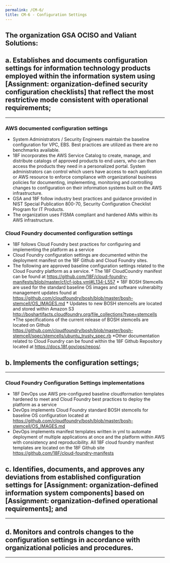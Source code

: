 ```yaml
---
permalink: /CM-6/
title: CM-6 - Configuration Settings
---
```

## The organization GSA OCISO and Valiant Solutions&colon;
## a. Establishes and documents configuration settings for information technology products employed within the information system using [Assignment&colon; organization-defined security configuration checklists] that reflect the most restrictive mode consistent with operational requirements;  
* * *   
### AWS documented configuration settings  
* System Administrators / Security Engineers maintain the baseline configuration for VPC, EBS.  Best practices are utilized as there are no benchmarks available.  
* 18F incorporates the AWS Service Catalog to create, manage, and distribute catalogs of approved products to end users, who can then access the products they need in a personalized portal. System administrators can control which users have access to each application or AWS resource to enforce compliance with organizational business policies for documenting, implementing, monitoring and controlling changes to configuration on their information systems built on the AWS infrastructure.  
* GSA and 18F follow industry best practices and guidance provided in NIST Special Publication 800-70, Security Configuration Checklist Program for IT Products.  
* The organization uses FISMA compliant and hardened AMIs within its AWS infrastructure.  
  
### Cloud Foundry documented configuration settings  
* 18F follows Cloud Foundry best practices for configuring and implementing the platform as a service  
* Cloud Foundry configuration settings are documented within the deployment manifest on the 18F Github and Cloud Foundry sites.  
* The following are approved baseline configuration settings related to the Cloud Foundry platform as a service. * The 18F CloudCoundry manifest can be found at https://github.com/18F/cloud-foundry-manifests/blob/master/cf/cf-jobs.yml#L134-L557 * 18F BOSH Stemcells are used for the standard baseline OS images and software vulnerabilty management updates found at https://github.com/cloudfoundry/bosh/blob/master/bosh-stemcell/OS_IMAGES.md * Updates to new BOSH stemcells are located and stored within Amazon S3 http://boshartifacts.cloudfoundry.org/file_collections?type=stemcells *The specifications of the current release of BOSH stemcells are located on Github https://github.com/cloudfoundry/bosh/blob/master/bosh-stemcell/spec/stemcells/ubuntu_trusty_spec.rb *Other documentation related to Cloud Foundry can be found within the 18F Github Repository located at https://docs.18f.gov/ops/repos/.  
  
## b. Implements the configuration settings;  
* * *   
### Cloud Foundry Configuration Settings implementations  
* 18F DevOps use AWS pre-configured baseline cloudformation templates hardened to meet and Cloud Foundry best practices to deploy the platform as a service  
* DevOps implements Cloud Foundry standard BOSH stemcells for baseline OS configuration located at  https://github.com/cloudfoundry/bosh/blob/master/bosh-stemcell/OS_IMAGES.md  
* DevOps implements manifest templates written in yml to automate deployment of multiple applications at once and the platform within AWS with consistency and reproducibility. All 18F cloud foundry manifest templates are located on the 18F Github site  https://github.com/18F/cloud-foundry-manifests  
  
## c. Identifies, documents, and approves any deviations from established configuration settings for [Assignment&colon; organization-defined information system components] based on [Assignment&colon; organization-defined operational requirements]; and  
* * *   
## d. Monitors and controls changes to the configuration settings in accordance with organizational policies and procedures.  
* * *   

